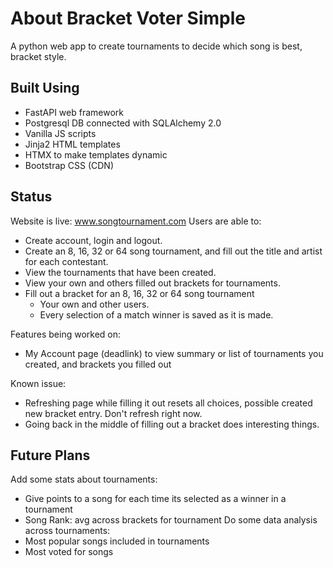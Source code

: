 # About Bracket Voter Simple
A python web app to create tournaments to decide which song is best, bracket style.

## Built Using
- FastAPI web framework
- Postgresql DB connected with SQLAlchemy 2.0
- Vanilla JS scripts
- Jinja2 HTML templates
- HTMX to make templates dynamic
- Bootstrap CSS (CDN)

## Status
Website is live: www.songtournament.com
Users are able to:
* Create account, login and logout.
* Create an 8, 16, 32 or 64 song tournament, and fill out the title and artist for each contestant.
* View the tournaments that have been created.
* View your own and others filled out brackets for tournaments.
* Fill out a bracket for an 8, 16, 32 or 64 song tournament
  * Your own and other users.
  * Every selection of a match winner is saved as it is made.

Features being worked on:
* My Account page (deadlink) to view summary or list of tournaments you created, and brackets you filled out

Known issue:
* Refreshing page while filling it out resets all choices, possible created new bracket entry. Don't refresh right now.
* Going back in the middle of filling out a bracket does interesting things.


## Future Plans
Add some stats about tournaments:
* Give points to a song for each time its selected as a winner in a tournament
* Song Rank:  avg across brackets for tournament
Do some data analysis across tournaments:
* Most popular songs included in tournaments
* Most voted for songs
